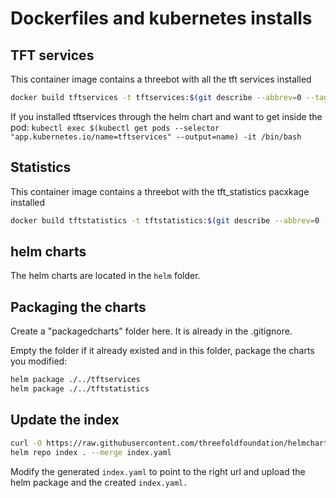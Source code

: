 # Dockerfiles  and kubernetes installs

## TFT services

This container image contains a threebot with all the tft services installed

```sh
docker build tftservices -t tftservices:$(git describe --abbrev=0 --tags | sed 's/^v//') --no-cache
```

If you installed tftservices through the helm chart and want to get inside the pod:
`kubectl exec $(kubectl get pods --selector "app.kubernetes.io/name=tftservices" --output=name) -it /bin/bash`

## Statistics

This container image contains a threebot with the tft_statistics pacxkage installed

```sh
docker build tftstatistics -t tftstatistics:$(git describe --abbrev=0 --tags | sed 's/^v//') --no-cache
```

## helm charts

The helm charts are located in the `helm` folder.

## Packaging the charts

Create a "packagedcharts" folder here. It is already in the .gitignore.

Empty the folder if it already existed and in this folder, package the charts you modified:

```sh
helm package ./../tftservices
helm package ./../tftstatistics
```

## Update the index

```sh
curl -O https://raw.githubusercontent.com/threefoldfoundation/helmcharts/main/index.yaml
helm repo index . --merge index.yaml
```

Modify the generated `index.yaml` to point to the right url and upload the helm package and the created `index.yaml.`
